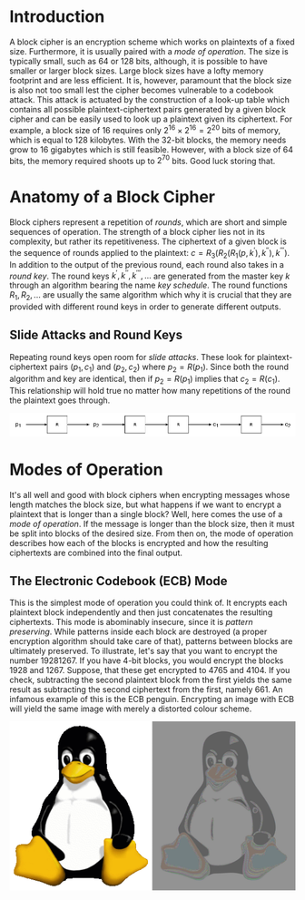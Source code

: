 # Introduction
A block cipher is an encryption scheme which works on plaintexts of a fixed size. Furthermore, it is usually paired with a *mode of operation*. The size is typically small, such as 64 or 128 bits, although, it is possible to have smaller or larger block sizes. Large block sizes have a lofty memory footprint and are less efficient. It is, however, paramount that the block size is also not too small lest the cipher becomes vulnerable to a codebook attack. This attack is actuated by the construction of a look-up table which contains all possible plaintext-ciphertext pairs generated by a given block cipher and can be easily used to look up a plaintext given its ciphertext. For example, a block size of 16 requires only $2^{16} \times 2^{16} = 2^{20}$ bits of memory, which is equal to 128 kilobytes. With the 32-bit blocks, the memory needs grow to 16 gigabytes which is still feasible. However, with a block size of 64 bits, the memory required shoots up to $2^{70}$ bits. Good luck storing that.

# Anatomy of a Block Cipher
Block ciphers represent a repetition of *rounds*, which are short and simple sequences of operation. The strength of a block cipher lies not in its complexity, but rather its repetitiveness. The ciphertext of a given block is the sequence of rounds applied to the plaintext: $c = R_3(R_2(R_1(p, {k^{\prime}}), {k^{\prime\prime}}),{k^{\prime\prime\prime}})$. In addition to the output of the previous round, each round also takes in a *round key*. The round keys $k^{\prime},k^{\prime\prime},k^{\prime\prime\prime},...$ are generated from the master key $k$ through an algorithm bearing the name *key schedule*. The round functions $R_1, R_2,...$ are usually the same algorithm which why it is crucial that they are provided with different round keys in order to generate different outputs.

## Slide Attacks and Round Keys
Repeating round keys open room for *slide attacks*. These look for plaintext-ciphertext pairs $(p_1, c_1)$ and $(p_2, c_2)$ where $p_2 = R(p_1)$. Since both the round algorithm and key are identical, then if $p_2 = R(p_1)$ implies that $c_2 = R(c_1)$. This relationship will hold true no matter how many repetitions of the round the plaintext goes through.

![](Resources/Images/Block_Cipher_Slide_Attack.png)

# Modes of Operation
It's all well and good with block ciphers when encrypting messages whose length matches the block size, but what happens if we want to encrypt a plaintext that is longer than a single block? Well, here comes the use of a *mode of operation*. If the message is longer than the block size, then it must be split into blocks of the desired size. From then on, the mode of operation describes how each of the blocks is encrypted and how the resulting ciphertexts are combined into the final output.

## The Electronic Codebook (ECB) Mode
This is the simplest mode of operation you could think of. It encrypts each plaintext block independently and then just concatenates the resulting ciphertexts. This mode is abominably insecure, since it is *pattern preserving*. While patterns inside each block are destroyed (a proper encryption algorithm should take care of that), patterns between blocks are ultimately preserved. To illustrate, let's say that you want to encrypt the number 19281267. If you have 4-bit blocks, you would encrypt the blocks 1928 and 1267. Suppose, that these get encrypted to 4765 and 4104. If you check, subtracting the second plaintext block from the first yields the same result as subtracting the second ciphertext from the first, namely 661. An infamous example of this is the ECB penguin. Encrypting an image with ECB will yield the same image with merely a distorted colour scheme.

![](Resources/Images/Block_Cipher_ECB_Penguin.png)

